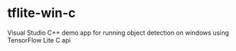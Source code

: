 # tflite-win-c
Visual Studio C++ demo app for running object detection on windows using TensorFlow Lite C api
